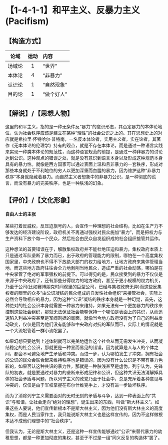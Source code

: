 # 【1-4-1-1】和平主义、反暴力主义(Pacifism)
## 【构造方式】
| 论域 | 运动           | 内容 |
|:----:|:----------------:|:-----|
| 场域论   |1 |  “世界”  |
| 本体论   |4 |  “非暴力”  |
| 认识论   |1 |  “自然现象”  |
| 目的论   |1 |  “做个好人”  |

## 【解说】/【思想人物】
 这里的和平主义，指的是一种无条件反“暴力”的意识形态，其否定暴力的本体论地位，认为社会秩序应该是建立在某种“理性”的社会公识之上的。其在思想史上的对应就是希拉里·怀特哈尔·普特南，一名反本体论者，实用主义者，实在论者，其著作《无本体论的伦理学》持有的观点，就是不存在本体论，而是通过一种语言实践来实现一种类本体论的规范性，而这种语言规范的前提，是通过一种非暴力的讨论达到公识。这种观点的错误之处，就是没有意识到语言本身以及形成这种规范本身具有的暴力性。就像是西方国家可以通过表面上温和且非暴力的一套秩序，形成对那些本身就处于不利地位的穷人以更加深重而血腥的暴力，因为维护这种“非暴力秩序”本身就隐藏着暴力。而自然主义者想象中的非暴力公识，是一种彻底的谎言，而没有暴力的完美秩序，也是一种肤浅的幻象。

## 【评价】/【文化形象】
#### 自由人士的主张
某些打着反威权，反压迫旗号的人，会宣传一种理想的社会结构，比如在生产力不够发达的经济建设阶段，政府机关不再通过强权对民众施加“暴力”，而是把权力与生产资料下放个每一个民众，然后社会由民众自发组织成的社会组织接管并运作。

这种想法的首要错误在于，解散集权政府并不能杜绝压迫和暴力，集权政府本质上只是通过军队垄断了暴力而已，出于政府的管理能力的限制，哪怕在一个高度集权国家里，中央政府也不得不下放绝大部门的权力给地方，让地方政府来集体管理当地，而这些地方政府往往会全力地剥削当地民众，造成严重的社会动荡，哪怕是在中央掌管了绝对的军事强权的前提下。可以得见的是，民众接受到的暴力不仅仅是来源于中央政府了，还有那些分得权力的地方政府，甚至于更小规模的权力机关，乃至于公司(比如赛博朋克时间观里的巨型公司，已经与集权政府无异)而这些反集权者的眼里的众多“由公识凝结的民众组成的自发性社会组织”来接管社会，实际上必然会导致相应的暴力，因为这种“公识”凝结的秩序本身就是一种幻觉，首先，这种绝对的社会公识本身就需要一种暴力来维持，如果无法有一个更加暴力的秩序来控制这些社会组织，那就无法保证社会能够保持一个哪怕是表面上的共识，从而迅速陷入利益冲突甚至是军阀割据的局面，就像当今地方政府没有为了自己的利益发动政变，仅仅是因为他们没有能够和中央政府对抗的军队而已，实际上的情况就是一个大流氓管着一群小流氓罢了。

如果幻想只要达到上述体制就可以完美地运作这个社会从而无需发生冲突，从而凝结稳定的社会公识，那就更是一种显而易见的错误，因为就算是人与人的个体之间，都会不可避免地产生矛盾和冲突。而进一步，认为哪怕发生了冲突，拥有社会的公识的民众会联合起来维持秩序也是错误的，因为没有什么公识是不带有暴力色彩的，如果否认这种共识的暴力性，那就是一种肤浅甚至是虚伪。列宁认为，先锋队的初衷，就是要通过对暴力的垄断来形成纪律和公识，但这种共识无法消解掉具体的社会矛盾与问题，所以列宁主义的政党乃至于社会中，总是充斥着各种意见与冲突的，仅仅是由于军权掌握在布尔什维克手上，才没有进一步破坏秩序。

而为了消除列宁主义需要面对的无时无刻的矛盾与斗争，达到一种表面上的”共识“与和谐，让社会走向“绝对的理想”，诞生出来的东西，叫做“斯大林主义”。如果这些人要说，他们宣传新根本不是斯大林主义，因为他们没有斯大林主义的高度集权，而是人民当家作主，我只能说斯大林主义也是这样宣传的，因为不这样做根本达不成他们理想中的“社会秩序”。

但我认为，无论是斯大林主义，还是这种一样宣传能够通过”公识“来替代暴力的幼稚思想，都是一种更加彻底的集权，甚至于不过是一组“同义反复的构造体”罢了。
